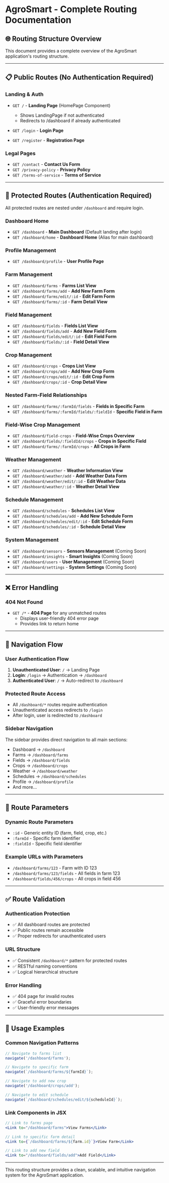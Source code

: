 # AgroSmart - Complete Routing Documentation

## 🌐 **Routing Structure Overview**

This document provides a complete overview of the AgroSmart application's routing structure.

---

## 📋 **Public Routes** (No Authentication Required)

### Landing & Auth
- `GET /` - **Landing Page** (HomePage Component)
  - Shows LandingPage if not authenticated
  - Redirects to /dashboard if already authenticated

- `GET /login` - **Login Page**
- `GET /register` - **Registration Page**

### Legal Pages
- `GET /contact` - **Contact Us Form**
- `GET /privacy-policy` - **Privacy Policy**
- `GET /terms-of-service` - **Terms of Service**

---

## 🔐 **Protected Routes** (Authentication Required)

All protected routes are nested under `/dashboard` and require login.

### Dashboard Home
- `GET /dashboard` - **Main Dashboard** (Default landing after login)
- `GET /dashboard/home` - **Dashboard Home** (Alias for main dashboard)

### Profile Management
- `GET /dashboard/profile` - **User Profile Page**

### Farm Management
- `GET /dashboard/farms` - **Farms List View**
- `GET /dashboard/farms/add` - **Add New Farm Form**
- `GET /dashboard/farms/edit/:id` - **Edit Farm Form**
- `GET /dashboard/farms/:id` - **Farm Detail View**

### Field Management
- `GET /dashboard/fields` - **Fields List View**
- `GET /dashboard/fields/add` - **Add New Field Form**
- `GET /dashboard/fields/edit/:id` - **Edit Field Form**
- `GET /dashboard/fields/:id` - **Field Detail View**

### Crop Management
- `GET /dashboard/crops` - **Crops List View**
- `GET /dashboard/crops/add` - **Add New Crop Form**
- `GET /dashboard/crops/edit/:id` - **Edit Crop Form**
- `GET /dashboard/crops/:id` - **Crop Detail View**

### Nested Farm-Field Relationships
- `GET /dashboard/farms/:farmId/fields` - **Fields in Specific Farm**
- `GET /dashboard/farms/:farmId/fields/:fieldId` - **Specific Field in Farm**

### Field-Wise Crop Management
- `GET /dashboard/field-crops` - **Field-Wise Crops Overview**
- `GET /dashboard/fields/:fieldId/crops` - **Crops in Specific Field**
- `GET /dashboard/farms/:farmId/crops` - **All Crops in Farm**

### Weather Management
- `GET /dashboard/weather` - **Weather Information View**
- `GET /dashboard/weather/add` - **Add Weather Data Form**
- `GET /dashboard/weather/edit/:id` - **Edit Weather Data**
- `GET /dashboard/weather/:id` - **Weather Detail View**

### Schedule Management
- `GET /dashboard/schedules` - **Schedules List View**
- `GET /dashboard/schedules/add` - **Add New Schedule Form**
- `GET /dashboard/schedules/edit/:id` - **Edit Schedule Form**
- `GET /dashboard/schedules/:id` - **Schedule Detail View**

### System Management
- `GET /dashboard/sensors` - **Sensors Management** (Coming Soon)
- `GET /dashboard/insights` - **Smart Insights** (Coming Soon)
- `GET /dashboard/users` - **User Management** (Coming Soon)
- `GET /dashboard/settings` - **System Settings** (Coming Soon)

---

## ❌ **Error Handling**

### 404 Not Found
- `GET /*` - **404 Page** for any unmatched routes
  - Displays user-friendly 404 error page
  - Provides link to return home

---

## 🧭 **Navigation Flow**

### User Authentication Flow
1. **Unauthenticated User**: `/` → Landing Page
2. **Login**: `/login` → Authentication → `/dashboard`
3. **Authenticated User**: `/` → Auto-redirect to `/dashboard`

### Protected Route Access
- All `/dashboard/*` routes require authentication
- Unauthenticated access redirects to `/login`
- After login, user is redirected to `/dashboard`

### Sidebar Navigation
The sidebar provides direct navigation to all main sections:
- Dashboard → `/dashboard`
- Farms → `/dashboard/farms`
- Fields → `/dashboard/fields`
- Crops → `/dashboard/crops`
- Weather → `/dashboard/weather`
- Schedules → `/dashboard/schedules`
- Profile → `/dashboard/profile`
- And more...

---

## 🔧 **Route Parameters**

### Dynamic Route Parameters
- `:id` - Generic entity ID (farm, field, crop, etc.)
- `:farmId` - Specific farm identifier
- `:fieldId` - Specific field identifier

### Example URLs with Parameters
- `/dashboard/farms/123` - Farm with ID 123
- `/dashboard/farms/123/fields` - All fields in farm 123
- `/dashboard/fields/456/crops` - All crops in field 456

---

## ✅ **Route Validation**

### Authentication Protection
- ✅ All dashboard routes are protected
- ✅ Public routes remain accessible
- ✅ Proper redirects for unauthenticated users

### URL Structure
- ✅ Consistent `/dashboard/*` pattern for protected routes
- ✅ RESTful naming conventions
- ✅ Logical hierarchical structure

### Error Handling
- ✅ 404 page for invalid routes
- ✅ Graceful error boundaries
- ✅ User-friendly error messages

---

## 🚀 **Usage Examples**

### Common Navigation Patterns
```javascript
// Navigate to farms list
navigate('/dashboard/farms');

// Navigate to specific farm
navigate(`/dashboard/farms/${farmId}`);

// Navigate to add new crop
navigate('/dashboard/crops/add');

// Navigate to edit schedule
navigate(`/dashboard/schedules/edit/${scheduleId}`);
```

### Link Components in JSX
```jsx
// Link to farms page
<Link to="/dashboard/farms">View Farms</Link>

// Link to specific farm detail
<Link to={`/dashboard/farms/${farm.id}`}>View Farm</Link>

// Link to add new field
<Link to="/dashboard/fields/add">Add Field</Link>
```

---

This routing structure provides a clean, scalable, and intuitive navigation system for the AgroSmart application.
